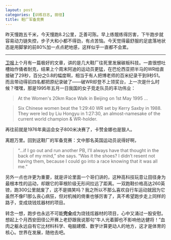 ```yaml
---
layout: post
categories: [训练日志, 田径]
title: 鞋厂军备竞赛
---
```


昨天慢跑五千米，今天慢跑8.2公里，乏善可陈。早上练髋练得厉害，下午跑步就容易动力链失控，步子大和小都不得劲，有点苦恼。今天觉得最舒服的足底落地状态是用脚掌的前80%加一点点耙地感，这样似乎一直都不会累。

---

[卫报](https://www.theguardian.com/lifeandstyle/2020/nov/28/it-stretches-the-limits-of-performance-the-race-to-make-the-worlds-fastest-running-shoe)上个月有一篇极好的文章，讲的是几大鞋厂往死里发展碳板科技。一直很想吐槽始作俑者耐克，结果上个周末阿迪的运动员更猛，在巴伦西亚把半马的WR给直接破了29秒，百分之0.8的幅度啊，相当于有人把博老师的百米纪录干到9秒51。而且带动得前四名都把原纪录破了——破WR却登不上领奖台，上一次是什么时候？嘿嘿，那是1995年五月一日我国的女子竞走队员的丰功伟业：

> At the Women's 20km Race Walk in Beijing on 1st May 1995 ...  
 
> Six Chinese women beat the 1:29:40 WR set by Kerry Saxby in 1988. They were led by Liu Hongyu in 1:27:30, an almost-namesake of the current world champion & WR-holder.

再往前就是1976年奥运会女子800米决赛了，卡赞金娜也是狠人。

离题万里。回到这鞋厂的军备竞赛：文中那名英国运动员说得好啊，

> “...if I go out and run another PB, I’ll always have that thought in the back of my mind,” she says. “Was it the shoes? I didn’t resent not having them, because I could go into a race knowing that it was all me.”

另外一点也许更为重要，就是评论里面一个哥们讲的，这种高科技玩意让田径身为最根本性的运动，却跟它的草根阶级无形间拉远了距离。一双跑鞋价格高达260英镑，跑300公里就废了，这不是搞笑吗？我之所以不那么喜欢自行车运动就因为它虽然不像F1那么丧心病狂，但对机械的倚重也够厉害了，真不希望跑步走上同样的路子，变成烧钱炫器材的项目。

转念一想，跑步也永远不可能**完全**成为烧钱炫器材的项目，心中又涌过一股安慰。想起上个月西安田径公开赛上老舒跟我说那句“牛人光着脚也不影响他达健将！”血肉之躯永远自有它比材料科学、电脑建模、数字计算更动人的地方，这才是体育的核心。世界在发展，随他去吧。
